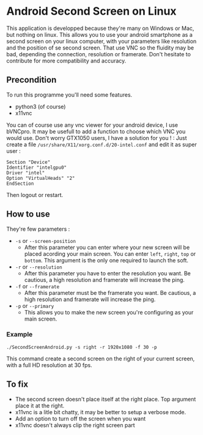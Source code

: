 # Android Second Screen on Linux

This application is developped because they're many on Windows or Mac, but nothing on linux. This allows you to use your android smartphone as a second screen on your linux computer, with your parameters like resolution and the position of se second screen. That use VNC so the fluidity may be bad, depending the connection, resolution or framerate. Don't hesitate to contribute for more compatibility and accuracy.

## Precondition

To run this programme you'll need some features.

* python3 (of course)
* x11vnc

You can of course use any vnc viewer for your android device, I use bVNCpro. It may be usefull to add a function to choose which VNC you would use.
Don't worry GTX1050 users, I have a solution for you ! :
Just create a file  `/usr/share/X11/xorg.conf.d/20-intel.conf` and edit it as super user :
```
Section "Device"
Identifier "intelgpu0"
Driver "intel"
Option "VirtualHeads" "2"
EndSection
```
Then logout or restart.

## How to use

They're few parameters :

* `-s` or `--screen-position`
  * After this parameter you can enter where your new screen will be placed acording your main screen. You can enter `left`, `right`, `top` or `bottom`. This argument is the only one required to launch the soft.
* `-r` or `--resolution`
  * After this parameter you have to enter the resolution you want. Be cautious, a high resolution and framerate will increase the ping.
* `-f` or `--framerate`
  * After this parameter must be the framerate you want. Be cautious, a high resolution and framerate will increase the ping.
* `-p` or `--primary`
  * This allows you to make the new screen you're configuring as your main screen.

### Example

```
./SecondScreenAndroid.py -s right -r 1920x1080 -f 30 -p
```
This command create a second screen on the right of your current screen, with a full HD resolution at 30 fps.

## To fix

* The second screen doesn't place itself at the right place. Top argument place it at the right.
* x11vnc is a litle bit chatty, it may be better to setup a verbose mode.
* Add an option to turn off the screen when you want
* x11vnc doesn't always clip the right screen part
